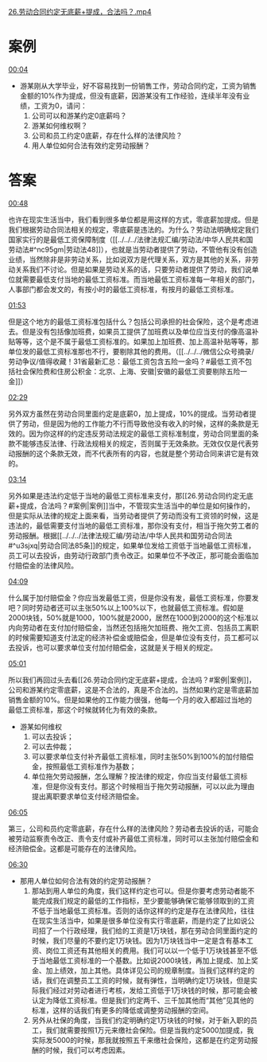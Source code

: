 [26.劳动合同约定无底薪+提成，合法吗？.mp4](file:///E:%5C法律实务%5CA314【游本春】【20小时200讲】劳动纠纷维权指南及企业风控管控宝典（200讲劳动合同签订法律风险防范与合规管理）%5C26.劳动合同约定无底薪+提成，合法吗？.mp4)
# 案例
[00:04](file:///E:%5C法律实务%5CA314【游本春】【20小时200讲】劳动纠纷维权指南及企业风控管控宝典（200讲劳动合同签订法律风险防范与合规管理）%5C26.劳动合同约定无底薪+提成，合法吗？.mp4#t=00:04)

- 游某刚从大学毕业，好不容易找到一份销售工作，劳动合同约定，工资为销售金额的10%作为提成，但没有底薪，因游某没有工作经验，连续半年没有业绩，工资为0，请问：
	1. 公司可以和游某约定0底薪吗？
	2. 游某如何维权啊？
	3. 公司和员工约定0底薪，存在什么样的法律风险？
	4. 用人单位如何合法有效约定劳动报酬？
# 答案
[00:48](file:///E:%5C法律实务%5CA314【游本春】【20小时200讲】劳动纠纷维权指南及企业风控管控宝典（200讲劳动合同签订法律风险防范与合规管理）%5C26.劳动合同约定无底薪+提成，合法吗？.mp4#t=00:48)

也许在现实生活当中，我们看到很多单位都是用这样的方式，零底薪加提成。但是我们根据劳动合同法相关的规定，零底薪是违法的。为什么？劳动法明确规定我们国家实行的是最低工资保障制度（[[../../../法律法规汇编/劳动法/中华人民共和国劳动法#^nc95gm|劳动法48]]），也就是当劳动者提供了劳动，不管他有没有创造业绩，当然除非是非劳动关系，比如说双方是代理关系，双方是其他的关系，非劳动关系我们不讨论。但是如果是劳动关系的话，只要劳动者提供了劳动，我们说单位就需要最低支付当地的最低工资标准。而当地最低工资标准每一年相关的部门，人事部门都会发文的，有按小时的最低工资标准，有按月的最低工资标准。

[01:53](file:///E:%5C法律实务%5CA314【游本春】【20小时200讲】劳动纠纷维权指南及企业风控管控宝典（200讲劳动合同签订法律风险防范与合规管理）%5C26.劳动合同约定无底薪+提成，合法吗？.mp4#t=01:53)

但是这个地方的最低工资标准包括什么？包括公司承担的社会保险，这个是考虑进去。但是没有包括像加班费，如果员工提供了加班费以及单位应当支付的像高温补贴等等，这个是不属于最低工资标准的。如果加上加班费、加上高温补贴等等，那单位发的最低工资标准那也不行，要剔除其他的费用。（[[../../../微信公众号摘录/劳动争议/值得收藏！31省最新汇总：最低工资包含五险一金吗？#最低工资不包括社会保险费和住房公积金：北京、上海、安徽|安徽的最低工资要剔除五险一金]]）

[02:29](file:///E:%5C法律实务%5CA314【游本春】【20小时200讲】劳动纠纷维权指南及企业风控管控宝典（200讲劳动合同签订法律风险防范与合规管理）%5C26.劳动合同约定无底薪+提成，合法吗？.mp4#t=02:29)

另外双方虽然在劳动合同里面约定是底薪0，加上提成，10%的提成。当劳动者提供了劳动，但是因为他的工作能力不行而导致他没有收入的时候，这样的条款是无效的。因为你这样的约定违反劳动法规定的最低工资标准制度，劳动合同里面的条款不能够违反法律、行政法规相关的规定，否则属于无效条款。无效仅仅是代表劳动报酬的这个条款无效，而不代表所有的内容，也就是整个劳动合同来讲它是有效的。

[03:14](file:///E:%5C法律实务%5CA314【游本春】【20小时200讲】劳动纠纷维权指南及企业风控管控宝典（200讲劳动合同签订法律风险防范与合规管理）%5C26.劳动合同约定无底薪+提成，合法吗？.mp4#t=03:14)

另外如果是违法约定低于当地的最低工资标准来支付，那[[26.劳动合同约定无底薪+提成，合法吗？#案例|案例]]当中，不管现实生活当中的单位是如何操作的，但是实际从法律的规定上面来看，当劳动者提供了劳动而没有工资领的时候，这是违法的，最低需要支付当地的最低工资标准，那你没有支付，相当于拖欠劳工者的劳动报酬。根据[[../../../法律法规汇编/劳动法/中华人民共和国劳动合同法#^u3sjxq|劳动合同法85条]]的规定，如果单位发给工资低于当地最低工资标准，员工可以去投诉，由劳动行政部门责令改正。如果单位不予改正，那可能会面临加付赔偿金的法律风险。

[04:09](file:///E:%5C法律实务%5CA314【游本春】【20小时200讲】劳动纠纷维权指南及企业风控管控宝典（200讲劳动合同签订法律风险防范与合规管理）%5C26.劳动合同约定无底薪+提成，合法吗？.mp4#t=04:09)

什么属于加付赔偿金？你应当发最低工资，但是你没有发，最低工资标准，你要发吧？同时劳动者还可以主张50%以上100%以下，也就最低工资标准。假如是2000块钱，50%就是1000，100%就是2000，居然在1000到2000的这个标准以内向劳动者在支付加付赔偿金，当然还包括拖欠加班费、拖欠工资、包括员工离职的时候需要知道支付法定的经济补偿金或赔偿金，但是单位没有支付，员工都可以去投诉，也可以要求单位支付加付赔偿金，这就是关于相关的规定。

[05:01](file:///E:%5C法律实务%5CA314【游本春】【20小时200讲】劳动纠纷维权指南及企业风控管控宝典（200讲劳动合同签订法律风险防范与合规管理）%5C26.劳动合同约定无底薪+提成，合法吗？.mp4#t=05:01)

所以我们再回过头去看[[26.劳动合同约定无底薪+提成，合法吗？#案例|案例]]，公司和游某约定零底薪，这是不合法的，真是不合法的。当然如果约定是零底薪加销售金额的10%。但是如果他的工作能力很强，他每一个月的收入都超过当地的最低工资标准，那这个时候就转化为有效的条款。

- 游某如何维权
	1. 可以去投诉；
	2. 可以去仲裁；
	3. 可以要求单位支付补齐最低工资标准，同时主张50%到100%的加付赔偿金，按照最低工资标准作为基数；
	4. 单位拖欠劳动报酬，怎么理解？按法律的规定，你应当支付最低工资标准，但是你没有支付。那这个时候相当于拖欠劳动报酬，可以以此为理由提出离职要求单位支付经济赔偿金。

[06:05](file:///E:/%5C%E6%B3%95%E5%BE%8B%E5%AE%9E%E5%8A%A1%5CA314%E3%80%90%E6%B8%B8%E6%9C%AC%E6%98%A5%E3%80%91%E3%80%9020%E5%B0%8F%E6%97%B6200%E8%AE%B2%E3%80%91%E5%8A%B3%E5%8A%A8%E7%BA%A0%E7%BA%B7%E7%BB%B4%E6%9D%83%E6%8C%87%E5%8D%97%E5%8F%8A%E4%BC%81%E4%B8%9A%E9%A3%8E%E6%8E%A7%E7%AE%A1%E6%8E%A7%E5%AE%9D%E5%85%B8%EF%BC%88200%E8%AE%B2%E5%8A%B3%E5%8A%A8%E5%90%88%E5%90%8C%E7%AD%BE%E8%AE%A2%E6%B3%95%E5%BE%8B%E9%A3%8E%E9%99%A9%E9%98%B2%E8%8C%83%E4%B8%8E%E5%90%88%E8%A7%84%E7%AE%A1%E7%90%86%EF%BC%89%5C26.%E5%8A%B3%E5%8A%A8%E5%90%88%E5%90%8C%E7%BA%A6%E5%AE%9A%E6%97%A0%E5%BA%95%E8%96%AA+%E6%8F%90%E6%88%90%EF%BC%8C%E5%90%88%E6%B3%95%E5%90%97%EF%BC%9F.mp4#t=365.655773)

第三，公司和员约定零底薪，存在什么样的法律风险？劳动者去投诉的话，可能会被劳动监察责令改正、责令支付或补齐最低工资标准，同时可以主张加付赔偿金和经济赔偿金。这都是可能存在的法律风险。

[06:30](file:///E:/%5C%E6%B3%95%E5%BE%8B%E5%AE%9E%E5%8A%A1%5CA314%E3%80%90%E6%B8%B8%E6%9C%AC%E6%98%A5%E3%80%91%E3%80%9020%E5%B0%8F%E6%97%B6200%E8%AE%B2%E3%80%91%E5%8A%B3%E5%8A%A8%E7%BA%A0%E7%BA%B7%E7%BB%B4%E6%9D%83%E6%8C%87%E5%8D%97%E5%8F%8A%E4%BC%81%E4%B8%9A%E9%A3%8E%E6%8E%A7%E7%AE%A1%E6%8E%A7%E5%AE%9D%E5%85%B8%EF%BC%88200%E8%AE%B2%E5%8A%B3%E5%8A%A8%E5%90%88%E5%90%8C%E7%AD%BE%E8%AE%A2%E6%B3%95%E5%BE%8B%E9%A3%8E%E9%99%A9%E9%98%B2%E8%8C%83%E4%B8%8E%E5%90%88%E8%A7%84%E7%AE%A1%E7%90%86%EF%BC%89%5C26.%E5%8A%B3%E5%8A%A8%E5%90%88%E5%90%8C%E7%BA%A6%E5%AE%9A%E6%97%A0%E5%BA%95%E8%96%AA+%E6%8F%90%E6%88%90%EF%BC%8C%E5%90%88%E6%B3%95%E5%90%97%EF%BC%9F.mp4#t=390.457844)

- 那用人单位如何合法有效的约定劳动报酬？
	1. 那站到用人单位的角度，我们这样约定也可以。但是你要考虑劳动者能不能完成我们规定的最低的工作指标，至少要能够确保它能够领取到的工资不低于当地最低工资标准。否则的话你这样的约定是存在法律风险，往往在现实生活当中，如果是很多单位没有实行零底薪，而是约定了比如说公司招了一个行政经理，我们给的工资是1万块钱，那在劳动合同里面约定的时候，我们尽量的不要约定1万块钱。因为1万块钱当中一定是含有基本工资、岗位工资还有其他相关的费用。我们可以以一个低于1万块钱甚至不低于当地最低工资标准的一个基数。比如说2000块钱，再加上提成、加上奖金、加上绩效，加上其他。具体详见公司的规章制度。当我们这样约定的话，我们在调整员工工资的时候，就有弹性，当明确约定1万块钱，但是实际我们经过对劳动者进行考核，发给工资低于1万块钱的时候，那可能会被认定为降低工资标准。但是我们约定两千、三千加其他而“其他”见其他的标准，这样的话我们有更多的降低或调整劳动报酬的空间。
	2. 另外从社保的角度，当我们约定明确约定1万块钱的时候，对于新入职的员工，我们就需要按照1万元来缴社会保险。但是当我约定5000加提成，我实际发5000的时候，那我就按照五千来缴社会保险，这都是在约定劳动报酬的时候，我们可以考虑因素。
